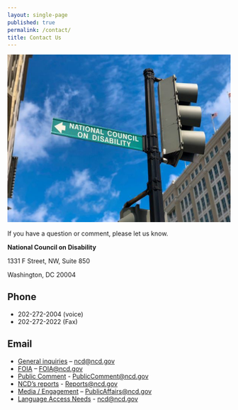 ```yaml
---
layout: single-page
published: true
permalink: /contact/
title: Contact Us
---
```

![Downtown Washington, DC, street sign on a sunny day with a green NCD sign pointing to the left. ](ncdsign_sm.jpg)

If you have a question or comment, please let us know.

**National Council on Disability**

1331 F Street, NW, Suite 850

Washington, DC 20004

## Phone

* 202-272-2004 (voice)
* 202-272-2022 (Fax)

## Email

* [General inquiries](ncd@ncd.gov) – ncd@ncd.gov
* [FOIA](FOIA@ncd.gov) – FOIA@ncd.gov
* [Public Comment](PublicComment@ncd.gov) - PublicComment@ncd.gov
* [NCD’s reports](Reports@ncd.gov) - Reports@ncd.gov
* [Media / Engagement](PublicAffairs@ncd.gov) – PublicAffairs@ncd.gov
* [Language Access Needs](ncd@ncd.gov) - ncd@ncd.gov